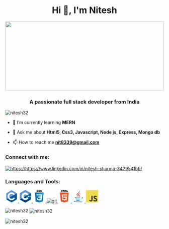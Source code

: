 <h1 align="center">Hi 👋, I'm Nitesh</h1>
<img src="https://media.licdn.com/dms/image/C4E16AQF0vP53BASk-g/profile-displaybackgroundimage-shrink_350_1400/0/1630729118657?e=1686182400&v=beta&t=UsT4wuqV72ueznbutVKalkpNFMLTQzkY6P1Y7gB-I14" width="100%" height="220px" border-radius="5px" >
<h3 align="center">A passionate full stack developer from India</h3>

<p align="left"> <img src="https://komarev.com/ghpvc/?username=nitesh32&label=Profile%20views&color=0e75b6&style=flat" alt="nitesh32" /> </p>

- 🌱 I’m currently learning **MERN**

- 💬 Ask me about **Html5, Css3, Javascript, Node js, Express, Mongo db**

- 📫 How to reach me **nit8339@gmail.com**

<h3 align="left">Connect with me:</h3>
<p align="left">
<a href="https://linkedin.com/in/https://www.linkedin.com/in/nitesh-sharma-3429541bb/" target="blank"><img align="center" src="https://raw.githubusercontent.com/rahuldkjain/github-profile-readme-generator/master/src/images/icons/Social/linked-in-alt.svg" alt="https://https://www.linkedin.com/in/nitesh-sharma-3429541bb/" height="30" width="40" /></a>
</p>

<h3 align="left">Languages and Tools:</h3>
<p align="left"> <a href="https://www.cprogramming.com/" target="_blank" rel="noreferrer"> <img src="https://raw.githubusercontent.com/devicons/devicon/master/icons/c/c-original.svg" alt="c" width="40" height="40"/> </a> <a href="https://www.w3schools.com/cpp/" target="_blank" rel="noreferrer"> <img src="https://raw.githubusercontent.com/devicons/devicon/master/icons/cplusplus/cplusplus-original.svg" alt="cplusplus" width="40" height="40"/> </a> <a href="https://www.w3schools.com/css/" target="_blank" rel="noreferrer"> <img src="https://raw.githubusercontent.com/devicons/devicon/master/icons/css3/css3-original-wordmark.svg" alt="css3" width="40" height="40"/> </a> <a href="https://git-scm.com/" target="_blank" rel="noreferrer"> <img src="https://www.vectorlogo.zone/logos/git-scm/git-scm-icon.svg" alt="git" width="40" height="40"/> </a> <a href="https://www.w3.org/html/" target="_blank" rel="noreferrer"> <img src="https://raw.githubusercontent.com/devicons/devicon/master/icons/html5/html5-original-wordmark.svg" alt="html5" width="40" height="40"/> </a> <a href="https://www.java.com" target="_blank" rel="noreferrer"> <img src="https://raw.githubusercontent.com/devicons/devicon/master/icons/java/java-original.svg" alt="java" width="40" height="40"/> </a> <a href="https://developer.mozilla.org/en-US/docs/Web/JavaScript" target="_blank" rel="noreferrer"> <img src="https://raw.githubusercontent.com/devicons/devicon/master/icons/javascript/javascript-original.svg" alt="javascript" width="40" height="40"/> </a> </p>

<p><img align="left" src="https://github-readme-stats.vercel.app/api/top-langs?username=nitesh32&show_icons=true&locale=en&layout=compact" alt="nitesh32" /></p>

<p>&nbsp;<img align="center" src="https://github-readme-stats.vercel.app/api?username=nitesh32&show_icons=true&locale=en" alt="nitesh32" /></p>

<p><img align="center" src="https://github-readme-streak-stats.herokuapp.com/?user=nitesh32&" alt="nitesh32" /></p>
